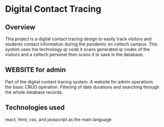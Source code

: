 # Digital Contact Tracing

## Overview

This project is a digital contact tracing design to easily track visitors and students contact information during the pandemic on celtech campus. This system uses the technology qr code it scans generated qr codes of the visitors and a celtech personel then scans it to save in the database.

## WEBSITE for admin

Part of the digital contact tracing system. A website for admin operations the basic CRUD operation. Filtering of date durations and searching through the whole database records.

## Technologies used

react, html, css, and javascript as the main language
